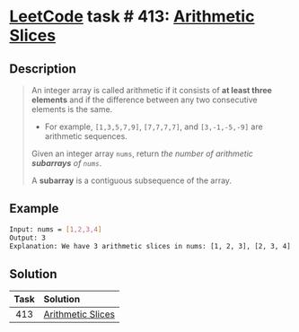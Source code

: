 # [LeetCode][leetcode] task # 413: [Arithmetic Slices][task]

Description
-----------

> An integer array is called arithmetic if it consists of **at least three elements**
> and if the difference between any two consecutive elements is the same.
> 
> * For example, `[1,3,5,7,9]`, `[7,7,7,7]`, and `[3,-1,-5,-9]` are arithmetic sequences.
>
> Given an integer array `nums`, return _the number of arithmetic **subarrays** of `nums`_.
> 
> A **subarray** is a contiguous subsequence of the array.

 Example
-------

```sh
Input: nums = [1,2,3,4]
Output: 3
Explanation: We have 3 arithmetic slices in nums: [1, 2, 3], [2, 3, 4] and [1,2,3,4] itself.
```

Solution
--------

| Task | Solution                      |
|:----:|:------------------------------|
| 413  | [Arithmetic Slices][solution] |


[leetcode]: <http://leetcode.com/>
[task]: <https://leetcode.com/problems/arithmetic-slices/>
[solution]: <https://github.com/wellaxis/praxis-leetcode/blob/main/src/main/java/com/witalis/praxis/leetcode/task/h5/p413/option/Practice.java>
